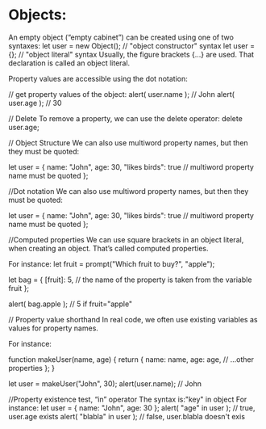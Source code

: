 # Objects: 

An empty object (“empty cabinet”) can be created using one of two syntaxes:
let user = new Object(); // "object constructor" syntax
let user = {};  // "object literal" syntax
Usually, the figure brackets {...} are used. That declaration is called an object literal.

Property values are accessible using the dot notation:

// get property values of the object:
alert( user.name ); // John
alert( user.age ); // 30

// Delete
To remove a property, we can use the delete operator:
delete user.age;

// Object Structure
We can also use multiword property names, but then they must be quoted:

let user = {
  name: "John",
  age: 30,
  "likes birds": true  // multiword property name must be quoted
};

//Dot notation
We can also use multiword property names, but then they must be quoted:

let user = {
  name: "John",
  age: 30,
  "likes birds": true  // multiword property name must be quoted
};

//Computed properties
We can use square brackets in an object literal, when creating an object. That’s called computed properties.

For instance:
let fruit = prompt("Which fruit to buy?", "apple");

let bag = {
  [fruit]: 5, // the name of the property is taken from the variable fruit
};

alert( bag.apple ); // 5 if fruit="apple"


// Property value shorthand
In real code, we often use existing variables as values for property names.

For instance:

function makeUser(name, age) {
  return {
    name: name,
    age: age,
    // ...other properties
  };
}

let user = makeUser("John", 30);
alert(user.name); // John


//Property existence test, “in” operator
The syntax is:"key" in object
For instance:
let user = { name: "John", age: 30 };
alert( "age" in user ); // true, user.age exists
alert( "blabla" in user ); // false, user.blabla doesn't exis